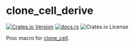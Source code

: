# clone_cell_derive

[![Crates.io Version](https://img.shields.io/crates/v/clone_cell_derive?style=flat-square)](https://crates.io/crates/clone_cell_derive)
[![docs.rs](https://img.shields.io/docsrs/clone_cell_derive?style=flat-square)](https://docs.rs/clone_cell_derive)
![Crates.io License](https://img.shields.io/crates/l/clone_cell_derive?style=flat-square)

Proc macro for [clone_cell](https://crates.io/crates/clone_cell).
